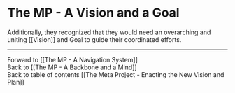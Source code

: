 # The MP - A Vision and a Goal

Additionally, they recognized that they would need an overarching and uniting [[Vision]] and Goal to guide their coordinated efforts. 

___

Forward to [[The MP - A Navigation System]]    
Back to [[The MP - A Backbone and a Mind]]      
Back to table of contents [[The Meta Project - Enacting the New Vision and Plan]]  
